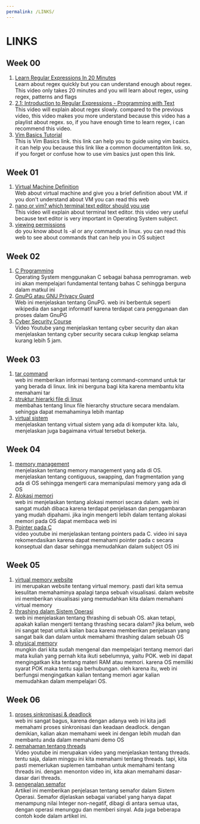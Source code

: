 ```yaml
---
permalink: /LINKS/
---
```


# LINKS

## Week 00
1. [Learn Regular Expressions In 20 Minutes](https://www.youtube.com/watch?v=rhzKDrUiJVk)<br>
Learn about regex quickly but you can understand enough about regex. This video only takes 20 minutes and you will learn about regex, using regex, patterns and flags
2. [2.1: Introduction to Regular Expressions - Programming with Text](https://www.youtube.com/watch?v=7DG3kCDx53c)<br>
This video will explain about regex slowly. compared to the previous video, this video makes you more understand because this video has a playlist about regex. so, if you have enough time to learn regex, i can recommend this video.
3. [Vim Basics Tutorial](https://www.howtoforge.com/vim-basics#:~:text=Vim%20is%20a%20powerful%20text,editor%2C%20run%20the%20command%3A%20vim)<br>
This is Vim Basics link. this link can help you to guide using vim basics. it can help you because this link like a common documentatiton link. so, if you forget or confuse how to use vim basics just open this link.


## Week 01
1. [Virtual Machine Definition](https://www.stackpath.com/edge-academy/what-are-edge-vms/)<br>
Web about virtual machine and give you a brief definition about VM. if you don't understand about VM you can read this web
2. [nano or vim? which terminal text editor should you use](https://www.youtube.com/watch?v=vAwo7CLWlUc)<br>
This video will explain about terminal text editor. this video very useful because text editor is very important in Operating System subject.
3. [viewing permissions](https://www.youtube.com/watch?v=vAwo7CLWlUc)<br>
do you know about ls -al or any commands in linux. you can read this web to see about commands that can help you in OS subject 


## Week 02
1. [C Programming](https://www.researchgate.net/publication/342640273_Fundamentals_of_C_Programming)<br>
Operating System menggunakan C sebagai bahasa pemrograman. web ini akan mempelajari fundamental tentang bahas C sehingga berguna dalam matkul ini
2. [GnuPG atau GNU Privacy Guard](https://lms.onnocenter.or.id/wiki/index.php/GNU_Privacy_Guard)<br>
Web ini menjelaskan tentang GnuPG. web ini berbentuk seperti wikipedia dan sangat informatif karena terdapat cara penggunaan dan proses dalam GnuPG
3. [Cyber Security Course](https://www.youtube.com/watch?v=U_P23SqJaDc)<br>
Video Youtube yang menjelaskan tentang cyber security dan akan menjelaskan tentang cyber security secara cukup lengkap selama kurang lebih 5 jam.


## Week 03
1. [tar command](https://www.tecmint.com/18-tar-command-examples-in-linux/)<br>
web ini memberikan informasi tentang command-command untuk tar yang berada di linux. link ini berguna bagi kita karena membantu kita memahami tar
2. [struktur hierarki file di linux](https://www.geeksforgeeks.org/linux-file-hierarchy-structure/)<br>
membahas tentang linux file hierarchy structure secara mendalam. sehingga dapat memahaminya lebih mantap
3. [virtual sistem](https://opensource.com/article/19/3/virtual-filesystems-linux)<br>
menjelaskan tentang virtual sistem yang ada di komputer kita. lalu, menjelaskan juga bagaimana virtual tersebut bekerja.


## Week 04
1. [memory management](https://www.guru99.com/os-memory-management.html)<br>
menjelaskan tentang memory management yang ada di OS. menjelaskan tentang contiguous, swapping, dan fragmentation yang ada di OS sehingga mengerti cara memanipulasi memory yang ada di OS
2. [Alokasi memori](https://www.cs.uah.edu/~rcoleman/Common/C_Reference/MemoryAlloc.html)<br>
web ini menjelaskan tentang alokasi memori secara dalam. web ini sangat mudah dibaca karena terdapat penjelasan dan penggambaran yang mudah dipahami. jika ingin mengerti lebih dalam tentang alokasi memori pada OS dapat membaca web ini
3. [Pointer pada C](https://www.youtube.com/watch?v=f2i0CnUOniA)<br>
video youtube ini menjelaskan tentang pointers pada C. video ini saya rekomendasikan karena dapat memahami pointer pada c secara konseptual dan dasar sehingga memudahkan dalam subject OS ini


## Week 05
1. [virtual memory website](https://www.cs.uic.edu/~jbell/CourseNotes/OperatingSystems/9_VirtualMemory.html)<br>
ini merupakan website tentang virtual memory. pasti dari kita semua kesulitan memahaminya apalagi tanpa sebuah visualisasi. dalam website ini memberikan visualisasi yang memudahkan kita dalam memahami virtual memory
2. [thrashing dalam Sistem Operasi](https://www.studytonight.com/operating-system/thrashing-in-operating-system)<br>
web ini menjelaskan tentang thrashing di sebuah OS. akan tetapi, apakah kalian mengerti tentang thrashing secara dalam? jika belum, web ini sangat tepat untuk kalian baca karena memberikan penjelasan yang sangat baik dan dalam untuk memahami thrashing dalam sebuah OS
3. [physical memory](https://www.sciencedirect.com/topics/computer-science/physical-memory)<br>
mungkin dari kita sudah mengenal dan mempelajari tentang memori dari mata kuliah yang pernah kita ikuti sebelumnya, yaitu POK. web ini dapat mengingatkan kita tentang materi RAM atau memori. karena OS memiliki syarat POK maka tentu saja berhubungan. oleh karena itu, web ini berfungsi mengingatkan kalian tentang memori agar kalian memudahkan dalam mempelajari OS.

## Week 06
1. [proses sinkronisasi & deadlock](https://generalnote.com/Computer-Fundamental/Operation-System/Process-Synchronization.php)<br>
web ini sangat bagus, karena dengan adanya web ini kita jadi memahami proses sinkronisasi dan keadaan deadlock. dengan demikian, kalian akan memahami week ini dengan lebih mudah dan membantu anda dalam memahami demo OS
2. [pemahaman tentang threads](https://www.youtube.com/watch?v=LOfGJcVnvAk)<br>
Video youtube ini merupakan video yang menjelaskan tentang threads. tentu saja, dalam minggu ini kita memahami tentang threads. tapi, kita pasti memerlukan suplemen tambahan untuk memahami tentang threads ini. dengan menonton video ini, kita akan memahami dasar-dasar dari threads.
3. [pengenalan semafor](https://www.studytonight.com/operating-system/introduction-to-semaphores)<br>
Artikel ini memberikan penjelasan tentang semafor dalam Sistem Operasi. Semafor dijelaskan sebagai variabel yang hanya dapat menampung nilai Integer non-negatif, dibagi di antara semua utas, dengan operasi menunggu dan memberi sinyal. Ada juga beberapa contoh kode dalam artikel ini.
